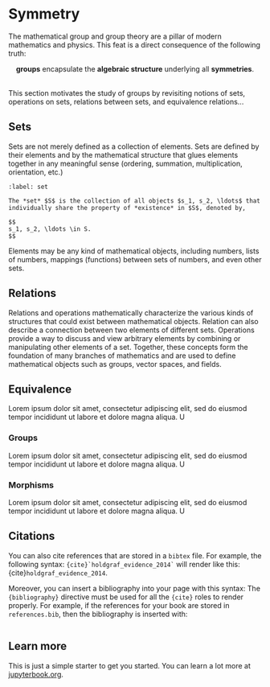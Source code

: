 # Symmetry

The mathematical group and group theory are a pillar of modern mathematics and physics. This feat is a direct consequence of the following truth: 

<div style="text-align:center;"><b>groups</b> encapsulate the <b>algebraic structure</b> underlying all <b>symmetries</b>.</div>
<br>

This section motivates the study of groups by revisiting notions of sets, operations on sets, relations between sets, and equivalence relations...

## Sets

Sets are not merely defined as a collection of elements. Sets are defined by their elements and by the mathematical structure that glues elements together in any meaningful sense (ordering, summation, multiplication, orientation, etc.)

````{prf:definition} Set
:label: set

The *set* $S$ is the collection of all objects $s_1, s_2, \ldots$ that individually share the property of *existence* in $S$, denoted by, 

$$
s_1, s_2, \ldots \in S.
$$

````

Elements may be any kind of mathematical objects, including numbers, lists of numbers, mappings (functions) between sets of numbers, and even other sets.

## Relations

Relations and operations mathematically characterize the various kinds of structures that could exist between mathematical objects.
Relation can also describe a connection between two elements of different sets. Operations provide a way to discuss and view arbitrary elements by combining or manipulating other elements of a set. Together, these concepts form the foundation of many branches of mathematics and are used to define mathematical objects such as groups, vector spaces, and fields.

## Equivalence

Lorem ipsum dolor sit amet, consectetur adipiscing elit, sed do eiusmod tempor incididunt ut labore et dolore magna aliqua. U

### Groups

Lorem ipsum dolor sit amet, consectetur adipiscing elit, sed do eiusmod tempor incididunt ut labore et dolore magna aliqua. U

### Morphisms

Lorem ipsum dolor sit amet, consectetur adipiscing elit, sed do eiusmod tempor incididunt ut labore et dolore magna aliqua. U

## Citations

You can also cite references that are stored in a `bibtex` file. For example,
the following syntax: `` {cite}`holdgraf_evidence_2014` `` will render like
this: {cite}`holdgraf_evidence_2014`.

Moreover, you can insert a bibliography into your page with this syntax:
The `{bibliography}` directive must be used for all the `{cite}` roles to
render properly.
For example, if the references for your book are stored in `references.bib`,
then the bibliography is inserted with:

```{bibliography}
```

## Learn more

This is just a simple starter to get you started.
You can learn a lot more at [jupyterbook.org](https://jupyterbook.org).
